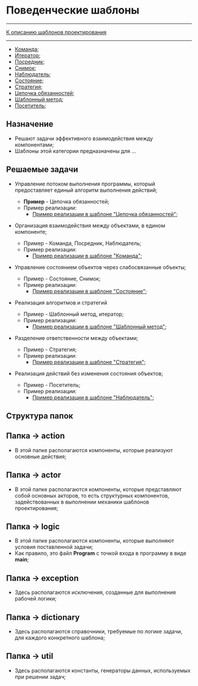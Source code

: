 # Поведенческие шаблоны

****
[К описанию шаблонов проектирования](../../../../../../../README.md)
**** 

* [Команда](command/README.md);
* [Итератор](iterator/README.md);
* [Посредник](mediator/README.md);
* [Снимок](memento/README.md);
* [Наблюдатель](observer/README.md);
* [Состояние](state/README.md);
* [Стратегия](strategy/README.md);
* [Цепочка обязанностей](chainofresponsibility/README.md);
* [Шаблонный метод](templatemethod/README.md);
* [Посетитель](visitor/README.md);

## Назначение

* Решают задачи эффективного взаимодействия между компонентами;
* Шаблоны этой категории предназначены для ...

## Решаемые задачи

* Управление потоком выполнения программы, который предоставляет единый алгоритм выполнения действий;
  * **Пример** - Цепочка обязанностей;
  * Пример реализации:
    * [Пример реализации в шаблоне "Цепочка обязанностей"](chainofresponsibility/actor/Activity.java);

* Организация взаимодействия между объектами, в едином компоненте;
  * Пример - Команда, Посредник, Наблюдатель;
  * Пример реализации:
    * [Пример реализации в шаблоне "Команда"](command/documentbuffer/actor/Command.java);

* Управление состоянием объектов через слабосвязанные объекты;
  * Пример - Состояние, Снимок;
  * Пример реализации:
    * [Пример реализации в шаблоне "Состояние"](state/action/DocumentContext.java);

* Реализация алгоритмов и стратегий
  * Пример - Шаблонный метод, итератор;
  * Пример реализации:
    * [Пример реализации в шаблоне "Шаблонный метод"](templatemethod/actor/DocumentTemplate.java);

* Разделение ответственности между объектами;
  * Пример - Стратегия;
  * Пример реализации:
    * [Пример реализации в шаблоне "Стратегия"](strategy/action/StrategyClient.java);

* Реализация действий без изменения состояния объектов;
  * Пример - Посетитель;
  * Пример реализации:
    * [Пример реализации в шаблоне "Наблюдатель"](visitor/action/Visitor.java);

## Структура папок

## Папка -> action
* В этой папке располагаются компоненты, которые реализуют основные действия;

## Папка -> actor
* В этой папке располагаются компоненты, которые представляют собой основных акторов,
  то есть структурных компонентов, задействованных в выполнении механики шаблонов проектирования;

## Папка -> logic
* В этой папке располагаются компоненты, которые выполняют условия поставленной задачи;
* Как правило, это файл **Program** с точкой входа в программу в виде **main**;

## Папка -> exception
* Здесь располагаются исключения, созданные для выполнения рабочей логики;

## Папка -> dictionary
* Здесь располагаются справочники, требуемые по логике задачи, для каждого конкретного шаблона;

## Папка -> util
* Здесь располагаются константы, генераторы данных, используемых при решении задач;